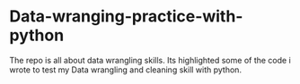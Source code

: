 # Data-wranging-practice-with-python
The repo is all about data wrangling skills. Its highlighted some of the code i wrote to test my Data wrangling and cleaning skill with python. 
